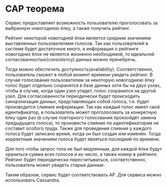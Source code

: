 # CAP теорема

Сервис предоставляет возможность пользователю проголосовать за выбранную новогоднюю ёлку, а также получить рейтинг.

Рейтинг некоторой новогодней ёлки является средним значением выставленных пользователями голосов. Так как пользователей в
системе будет достаточное много, а информация о рейтинге новогодних ёлок не является жизненно необходимой, то идеальной
согласованностью(consistency) данных можно пренебречь. 

Тогда можно обеспечить доступность(availability). Соответственно, пользователь сможет в любой момент времени увидеть рейтинг.
В случае голосования пользователем за некоторую новогоднюю ёлку голос будет отдельно сохранятся в базе данных хотя бы на двух 
узлах, чтобы в случае, когда один узел упадет, голос сохранился на другой узел. Для согласованности периодически будет происходить синхронизация данных, представляющих собой голоса, т.е. будет производится слияние информации. Так как каждый голос имеет свой идентификатор, и пользователь может проголосовать за конкретную ёлку один раз (в случае повторного голосования произойдёт замена предыдущего голоса), то произвести слияние по идентификаторам не составит особого труда. Также для проведения слияния у каждого голоса будет записано время, когда он был создан или изменён. Тогда корректным значением голоса будет являться последний по времени.

Для того чтобы запрос топа не был медленным, для каждой ёлки будут храниться сумма всех голосов и их число, а также номер в рейтинге. Рейтинг будет периодически пересчитываться, соответственно, пользователь может увидеть старые данные.

Таким образом, сервис будет соответствовать AP. Для сервиса можно использовать Cassandra.

